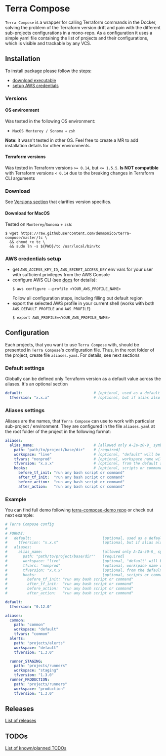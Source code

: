 # Terra Compose

`Terra Compose` is a wrapper for calling Terraform commands in the Docker, 
solving the problem of the Terraform version drift and pain with the different sub-projects configurations in a mono-repo. 
As a configuration it uses a simple yaml file containing the list of projects and their configurations, which is visible and trackable by any VCS.

## Installation

To install package please follow the steps:
- [download executable](#download)
- [setup AWS credentials](#aws-credentials-setup)

### Versions

#### OS environment

Was tested in the following OS environment:
- `MacOS Monterey / Sonoma` + `zsh`

**Note**: it wasn't tested in other OS. Feel free to create a MR to add installation details for other environments. 

#### Terraform versions

Was tested in Terraform versions `>= 0.14`, but `<= 1.5.5`.
**Is NOT compatible** with Terraform versions `< 0.14` due to the breaking changes in Terraform CLI arguments

### Download

See [Versions section](#versions) that clarifies version specifics.

#### Download for MacOS

Tested on `Monterey`/`Sonoma` + `zsh`:

```shell
$ wget https://raw.githubusercontent.com/demmonico/terra-compose/master/tc \
  && chmod +x tc \
  && sudo ln -s ${PWD}/tc /usr/local/bin/tc
```

### AWS credentials setup

- get `AWS_ACCESS_KEY_ID`, `AWS_SECRET_ACCESS_KEY` env vars for your user with sufficient privileges from the AWS Console
- configure AWS CLI (see [docs](https://docs.aws.amazon.com/cli/latest/userguide/cli-configure-files.html) for details):
  ```shell
  $ aws configure --profile <YOUR_AWS_PROFILE_NAME>
  ```
  Follow all configuration steps, including filling out default region
- export the selected AWS profile in your current shell (works with both `AWS_DEFAULT_PROFILE` and `AWS_PROFILE`)
  ```shell
  $ export AWS_PROFILE=<YOUR_AWS_PROFILE_NAME>
  ```

## Configuration

Each projects, that you want to use `Terra Compose` with, should be presented in `Terra Compose`'s configuration file. 
Thus, in the root folder of the project, create file `aliases.yaml`. For details, see next sections 

### Default settings

Globally can be defined only Terraform version as a default value across the aliases. It's an optional section

```yaml
default:                                # [optional, used as a default across the aliases]
  tfversion: "x.x.x"                    # [optional, but if alias also does not have this section, an error will be thrown]
```

### Aliases settings

Aliases are the names, that `Terra Compose` can use to work with particular sub-project / environment. 
They are configured in the file `aliases.yaml` at the root folder of the project in the following format:

```yaml
aliases:
  alias_name:                           # [allowed only A-Za-z0-9_ symbols, SHOULD BE UNIQUE]
    path: "path/to/project/base/dir"    # [required]
    workspace: "live"                   # [optional, "default" will be used if exists and no more choice OR ask]
    tfvars: "nonprod"                   # [optional, workspace name will be used if skip OR ask, could be "-" for skipping tfvars attaching]
    tfversion: "x.x.x"                  # [optional, from the default section will be used if omitted]
    hooks:                              # [optional, scripts or commands to run before/after TF init or action in any combination]
      before_tf_init: "run any bash script or command"
      after_tf_init:  "run any bash script or command"
      before_action:  "run any bash script or command"
      after_action:   "run any bash script or command"
```

### Example

You can find full demo following [terra-compose-demo repo](https://github.com/demmonico/terra-compose-demo) or check out next example:

```yaml
# Terra Compose config
# 
# FORMAT:
#   default:                                [optional, used as a default across the aliases]
#     tfversion: "x.x.x"                    [optional, but if alias also does not have this section, an error will be thrown]
#   aliases:
#     alias_name:                           [allowed only A-Za-z0-9_ symbols]
#       path: "path/to/project/base/dir"'   [required]
#       workspace: "live"                   [optional, "default" will be used if exists and no more choice OR ask]
#       tfvars: "nonprod"                   [optional, workspace name will be used if skip OR ask]
#       tfversion: "x.x.x"                  [optional, from the default section will be used if omitted]
#       hooks:                              [optional, scripts or commands to run before/after TF init or action in any combination]
#         before_tf_init: "run any bash script or command"
#         after_tf_init:  "run any bash script or command"
#         before_action:  "run any bash script or command"
#         after_action:   "run any bash script or command"

default:
  tfversion: "0.12.0"

aliases:
  common:
    path: "common"
    workspace: "default"
    tfvars: "common"
  alerts:
    path: "projects/alerts"
    workspace: "default"
    tfversion: "1.3.0"

  runner_STAGING:
    path: "projects/runners"
    workspace: "staging"
    tfversion: "1.3.0"
  runner_PRODUCTION:
    path: "projects/runners"
    workspace: "production"
    tfversion: "1.3.0"
```

## Releases

[List of releases](RELEASES.md#releases)

## TODOs

[List of known/planned TODOs](RELEASES.md#todos)

